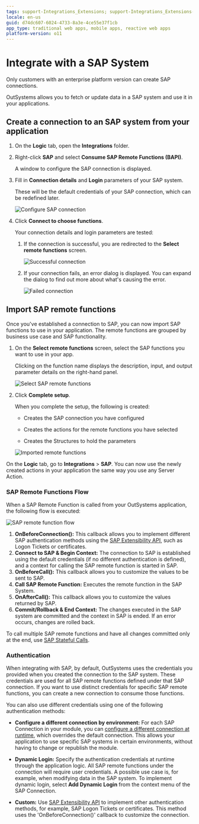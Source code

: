 ```yaml
---
tags: support-Integrations_Extensions; support-Integrations_Extensions-overview
locale: en-us
guid: d74dc607-6024-4733-8a3e-4ce55e37f1cb
app_type: traditional web apps, mobile apps, reactive web apps
platform-version: o11
---
```


# Integrate with a SAP System

<div class="info" markdown="1">

Only customers with an enterprise platform version can create SAP connections.

</div>

OutSystems allows you to fetch or update data in a SAP system and use it in your applications.

## Create a connection to an SAP system from your application

1. On the **Logic** tab, open the **Integrations** folder. 

1. Right-click **SAP** and select **Consume SAP Remote Functions (BAPI)**. 

    A window to configure the SAP connection is displayed. 

1. Fill in **Connection details** and **Login** parameters of your SAP system. 

    These will be the default credentials of your SAP connection, which can be redefined later. 

    ![Configure SAP connection](images/sapintegrate-remotefunc-ss.png)

1. Click **Connect to choose functions**. 

    Your connection details and login parameters are tested:

    1. If the connection is successful, you are redirected to the **Select remote functions** screen.

        ![Successful connection](images/sapintegrate-successconnect-ss.png)

    1. If your connection fails, an error dialog is displayed. You can expand the dialog to find out more about what's causing the error.
        
        ![Failed connection](images/sapintegrate-failconnect-ss.png)

## Import SAP remote functions

Once you've established a connection to SAP, you can now import SAP functions to use in your application. The remote functions are grouped by business use case and SAP functionality. 

1. On the **Select remote functions** screen, select the SAP functions you want to use in your app.

    Clicking on the function name displays the description, input, and output parameter details on the right-hand panel. 

    ![Select SAP remote functions](images/sapintegrate-selectfunc-ss.png)

1. Click **Complete setup**. 

    When you complete the setup, the following is created:

    * Creates the SAP connection you have configured

    * Creates the actions for the remote functions you have selected

    * Creates the Structures to hold the parameters

    ![Imported remote functions](images/sapintegrate-importedfunc-ss.png)

On the **Logic** tab, go to **Integrations** > **SAP**. You can now use the newly created actions in your application the same way you use any Server Action.

### SAP Remote Functions Flow

When a SAP Remote Function is called from your OutSystems application, the following flow is executed:

![SAP remote function flow](images/SAP_Remote_Function_Flow.png)

1. **OnBeforeConnection():** This callback allows you to implement different SAP authentication methods using the [SAP Extensibility API](<../../ref/apis/sap-extensibility-api.md>), such as Logon Tickets or certificates. 
1. **Connect to SAP & Begin Context:** The connection to SAP is established using the default credentials (if no different authentication is defined), and a context for calling the SAP remote function is started in SAP. 
1. **OnBeforeCall():** This callback allows you to customize the values to be sent to SAP. 
1. **Call SAP Remote Function:** Executes the remote function in the SAP System. 
1. **OnAfterCall():** This callback allows you to customize the values returned by SAP. 
1. **Commit/Rollback & End Context:** The changes executed in the SAP system are committed and the context in SAP is ended. If an error occurs, changes are rolled back. 

To call multiple SAP remote functions and have all changes committed only at the end, use [SAP Stateful Calls](<execute-sap-stateful-calls.md>).

### Authentication

When integrating with SAP, by default, OutSystems uses the credentials you provided when you created the connection to the SAP system. These credentials are used for all SAP remote functions defined under that SAP connection. If you want to use distinct credentials for specific SAP remote functions, you can create a new connection to consume those functions.

You can also use different credentials using one of the following authentication methods:

* **Configure a different connection by environment:** For each SAP Connection in your module, you can [configure a different connection at runtime](<configure-a-sap-connection-at-runtime.md>), which overrides the default connection. This allows your application to use specific SAP systems in certain environments, without having to change or republish the module.

* **Dynamic Login:** Specify the authentication credentials at runtime through the application logic. All SAP remote functions under the connection will require user credentials. A possible use case is, for example, when modifying data in the SAP system. To implement dynamic login, select **Add Dynamic Login** from the context menu of the SAP Connection.

* **Custom:** Use [SAP Extensibility API](<../../ref/apis/sap-extensibility-api.md>) to implement other authentication methods, for example, SAP Logon Tickets or certificates. This method uses the 'OnBeforeConnection()' callback to customize the connection. 
